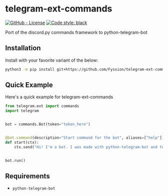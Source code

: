 # telegram-ext-commands

[![GitHub - License](https://img.shields.io/github/license/Fyssion/telegram-ext-commands)](https://github.com/Fyssion/telegram-ext-commands/blob/master/LICENSE)
[![Code style: black](https://img.shields.io/badge/code%20style-black-000000.svg)](https://github.com/psf/black)

Port of the discord.py commands framework to python-telegram-bot

## Installation

Install with your favorite variant of the below:

```bash
python3 -m pip install git+https://github.com/Fyssion/telegram-ext-commands
```

## Quick Example

Here's a quick example for telegram-ext-commands

```py
from telegram.ext import commands
import telegram


bot = commands.Bot(token="token_here")


@bot.command(description="Start command for the bot", aliases=["help"])
def start(ctx):
    ctx.send("Hi! I'm a bot. I was made with python-telegram-bot and telegram-ext-commands.")


bot.run()
```

## Requirements

- `python-telegram-bot`
